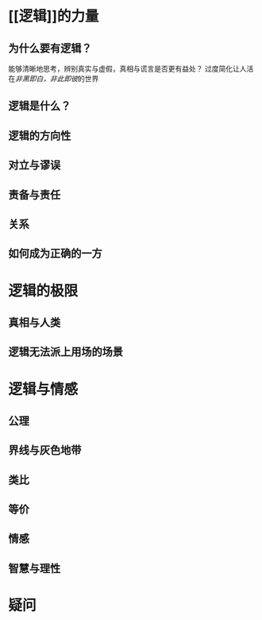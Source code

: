 # [[逻辑]]的力量
## 为什么要有逻辑？
能够清晰地思考，辨别真实与虚假，真相与谎言是否更有益处？
过度简化让人活在*非黑即白，非此即彼*的世界
## 逻辑是什么？
## 逻辑的方向性
## 对立与谬误
## 责备与责任
## 关系
## 如何成为正确的一方
# 逻辑的极限
## 真相与人类
## 逻辑无法派上用场的场景
# 逻辑与情感
## 公理
## 界线与灰色地带
## 类比
## 等价
## 情感
## 智慧与理性

# 疑问